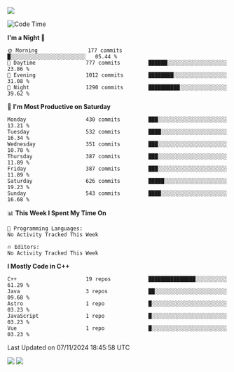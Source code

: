![](https://komarev.com/ghpvc/?username=lilpidgey&color=red)
<!--START_SECTION:waka-->
![Code Time](http://img.shields.io/badge/Code%20Time-1%2C491%20hrs%2018%20mins-blue)

**I'm a Night 🦉** 

```text
🌞 Morning                177 commits         █░░░░░░░░░░░░░░░░░░░░░░░░   05.44 % 
🌆 Daytime                777 commits         ██████░░░░░░░░░░░░░░░░░░░   23.86 % 
🌃 Evening                1012 commits        ████████░░░░░░░░░░░░░░░░░   31.08 % 
🌙 Night                  1290 commits        ██████████░░░░░░░░░░░░░░░   39.62 % 
```
📅 **I'm Most Productive on Saturday** 

```text
Monday                   430 commits         ███░░░░░░░░░░░░░░░░░░░░░░   13.21 % 
Tuesday                  532 commits         ████░░░░░░░░░░░░░░░░░░░░░   16.34 % 
Wednesday                351 commits         ███░░░░░░░░░░░░░░░░░░░░░░   10.78 % 
Thursday                 387 commits         ███░░░░░░░░░░░░░░░░░░░░░░   11.89 % 
Friday                   387 commits         ███░░░░░░░░░░░░░░░░░░░░░░   11.89 % 
Saturday                 626 commits         █████░░░░░░░░░░░░░░░░░░░░   19.23 % 
Sunday                   543 commits         ████░░░░░░░░░░░░░░░░░░░░░   16.68 % 
```


📊 **This Week I Spent My Time On** 

```text
💬 Programming Languages: 
No Activity Tracked This Week

🔥 Editors: 
No Activity Tracked This Week
```

**I Mostly Code in C++** 

```text
C++                      19 repos            ███████████████░░░░░░░░░░   61.29 % 
Java                     3 repos             ██░░░░░░░░░░░░░░░░░░░░░░░   09.68 % 
Astro                    1 repo              █░░░░░░░░░░░░░░░░░░░░░░░░   03.23 % 
JavaScript               1 repo              █░░░░░░░░░░░░░░░░░░░░░░░░   03.23 % 
Vue                      1 repo              █░░░░░░░░░░░░░░░░░░░░░░░░   03.23 % 
```




 Last Updated on 07/11/2024 18:45:58 UTC
<!--END_SECTION:waka-->
![](https://hit.yhype.me/github/profile?user_id=42968544)
![](https://komarev.com/ghpvc/?lilpidgey)
